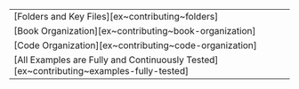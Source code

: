 ||
|---|
| [Folders and Key Files][ex~contributing~folders] |
| [Book Organization][ex~contributing~book-organization] |
| [Code Organization][ex~contributing~code-organization] |
| [All Examples are Fully and Continuously Tested][ex~contributing~examples-fully-tested] |
